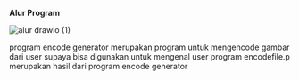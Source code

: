 **Alur Program** 

![alur drawio (1)](https://github.com/user-attachments/assets/72771ba2-7012-4d31-9eeb-71651e024a8c)


program encode generator merupakan program untuk mengencode gambar dari user supaya bisa digunakan untuk mengenal user
program encodefile.p merupakan hasil dari program encode generator
